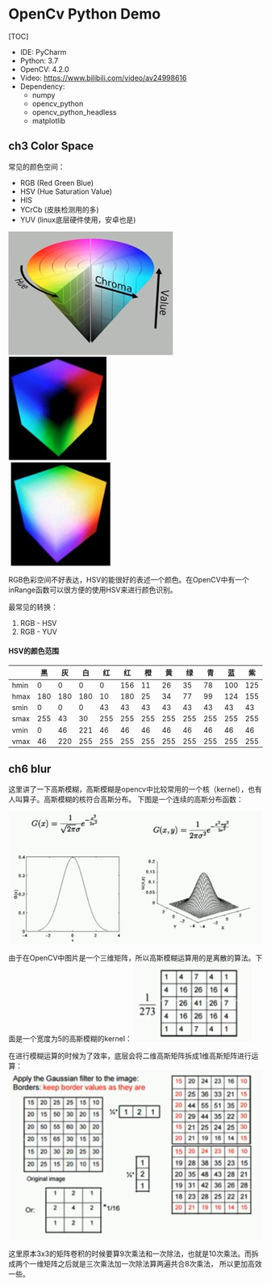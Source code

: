 # OpenCv Python Demo

[TOC]

- IDE: PyCharm
- Python: 3.7
- OpenCV: 4.2.0
- Video: https://www.bilibili.com/video/av24998616
- Dependency: 
    - numpy
    - opencv_python
    - opencv_python_headless
    - matplotlib

## ch3 Color Space

常见的颜色空间：
- RGB (Red Green Blue)
- HSV (Hue Saturation Value)
- HIS
- YCrCb (皮肤检测用的多)
- YUV (linux底层硬件使用，安卓也是)

![@HSV色彩空间](./note/HSV.png)
![@RGB色彩空间](./note/RGB.png)

RGB色彩空间不好表达，HSV的能很好的表述一个颜色。在OpenCV中有一个inRange函数可以很方便的使用HSV来进行颜色识别。

最常见的转换：
1. RGB - HSV
2. RGB - YUV

#### HSV的颜色范围
|  | 黑 | 灰 | 白 | 红 | 红 | 橙 | 黄 | 绿 | 青 | 蓝 | 紫 |
| --- | --- | --- | --- | --- | --- | --- | --- | --- | --- | --- | --- |
| hmin | 0 | 0 | 0 | 0 | 156 | 11 | 26 | 35 | 78 | 100 | 125 |
| hmax | 180 | 180 | 180 | 10 | 180 | 25 | 34 | 77 | 99 | 124 | 155 |
| smin | 0 | 0 | 0 | 43 | 43 | 43 | 43 | 43 | 43 | 43 | 43 |
| smax | 255 | 43 | 30 | 255 | 255 | 255 | 255 | 255 | 255 | 255 | 255 |
| vmin | 0 | 46 | 221 | 46 | 46 | 46 | 46 | 46 | 46 | 46 | 46 |
| vmax | 46 | 220 | 255 | 255 | 255 | 255 | 255 | 255 | 255 | 255 | 255 |

## ch6 blur

这里讲了一下高斯模糊，高斯模糊是opencv中比较常用的一个核（kernel），也有人叫算子。高斯模糊的核符合高斯分布。
下图是一个连续的高斯分布函数：

![@高斯分布](./note/gao_si_fen_bu.png)

由于在OpenCV中图片是一个三维矩阵，所以高斯模糊运算用的是离散的算法。下面是一个宽度为5的高斯模糊的kernel：
![@高斯模糊kernel](./note/classical_gaussian_filter.png)

在进行模糊运算的时候为了效率，底层会将二维高斯矩阵拆成1维高斯矩阵进行运算：
![@高斯运算拆分](./note/apply_gaussian_filter.png)

这里原本3x3的矩阵卷积的时候要算9次乘法和一次除法，也就是10次乘法。而拆成两个一维矩阵之后就是三次乘法加一次除法算两遍共合8次乘法，
所以更加高效一些。